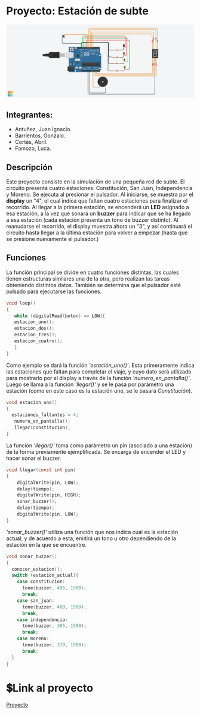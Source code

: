 # Proyecto: Estación de subte

![](https://github.com/lucafamozo/Dojo_Dos_Subte/blob/master/img/Dojo_dos_subte.png)

## Integrantes:
* Antuñez, Juan Ignacio.
* Barrientos, Gonzalo.
* Cortés, Abril.
* Famozo, Luca.

## Descripción
Este proyecto consiste en la simulación de una pequeña red de subte. El circuito presenta cuatro estaciones: Constitución, San Juan, Independencia y Moreno. Se ejecuta al presionar el pulsador. Al iniciarse, se muestra por el **display** un "4", el cual indica que faltan cuatro estaciones para finalizar el recorrido. Al llegar a la primera estación, se encenderá un **LED** asignado a esa estación, a la vez que sonará un **buzzer** para indicar que se ha llegado a esa estación (cada estación presenta un tono de buzzer distinto). Al reanudarse el recorrido, el display muestra ahora un "3", y así continuará el circuito hasta llegar a la última estación para volver a empezar (hasta que se presione nuevamente el pulsador.)

## Funciones
La función principal se divide en cuatro funciones distintas, las cuales tienen estructuras similares una de la otra, pero realizan las tareas obteniendo distintos datos. También se determina que el pulsador esté pulsado para ejecutarse las funciones. 
```c
void loop()
{
   while (digitalRead(boton) == LOW){
   estacion_uno();
   estacion_dos();
   estacion_tres();
   estacion_cuatro();
   }
}
```
Como ejemplo se dará la función *'estación_uno()'*. Esta primeramente indica las estaciones que faltan para completar el viaje, y cuyo dato será utilizado para mostrarlo por el display a través de la función *'numero_en_pantalla()'*. Luego se llama a la función *'llegar()'* y se le pasa por parámetro una estación (como en este caso es la estación uno, se le pasará *Constitución*).
```c
void estacion_uno()
{
  estaciones_faltantes = 4;
   numero_en_pantalla();
   llegar(constitucion);
}
```
La función *'llegar()'* toma como parámetro un pin (asociado a una estación) de la forma previamente ejemplificada. Se encarga de encender el LED y hacer sonar el buzzer. 
```c
void llegar(const int pin)
{
    digitalWrite(pin, LOW);
    delay(tiempo);
    digitalWrite(pin, HIGH);
    sonar_buzzer();
    delay(tiempo);
    digitalWrite(pin, LOW);
}
```
*'sonar_buzzer()'* utiliza una función que nos indica cual es la estación actual, y de acuerdo a esta, emitirá un tono u otro dependiendo de la estación en la que se encuentre.
```c
void sonar_buzzer()
{
  conocer_estacion();
  switch (estacion_actual){
    case constitucion:
      tone(buzzer, 495, 1500);
      break;
    case san_juan:
      tone(buzzer, 400, 1500);
      break;
    case independencia:
      tone(buzzer, 385, 1500);
      break;
    case moreno:
      tone(buzzer, 370, 1500);
      break;
  }
}
```
# :heavy_dollar_sign:Link al proyecto
[Proyecto]([https://www.tinkercad.com/things/aSdIPMVB60v-surprising-bojo/editel?sharecode=UD0_WN5zAG60WaeNaoJWpNlerdzhhk2zKq6qNaNymdk](https://www.tinkercad.com/things/aSdIPMVB60v))
